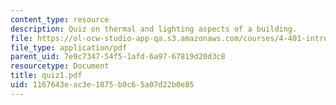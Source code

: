 ```yaml
---
content_type: resource
description: Quiz on thermal and lighting aspects of a building.
file: https://ol-ocw-studio-app-qa.s3.amazonaws.com/courses/4-401-introduction-to-building-technology-spring-2006/1167643eac3e1875b0c65a07d22b0e85_quiz1.pdf
file_type: application/pdf
parent_uid: 7e9c7347-54f5-1afd-6a97-67819d20d3c8
resourcetype: Document
title: quiz1.pdf
uid: 1167643e-ac3e-1875-b0c6-5a07d22b0e85
---
```


